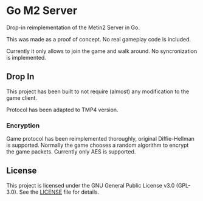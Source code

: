 # Go M2 Server

Drop-in reimplementation of the Metin2 Server in Go.

This was made as a proof of concept. No real gameplay code is included.

Currently it only allows to join the game and walk around. No syncronization is implemented.

## Drop In

This project has been built to not require (almost) any modification to the game client.

Protocol has been adapted to TMP4 version.

### Encryption
Game protocol has been reimplemented thoroughly, original Diffie-Hellman is supported.
Normally the game chooses a random algorithm to encrypt the game packets. Currently only AES is supported.

## License

This project is licensed under the GNU General Public License v3.0 (GPL-3.0). See the [LICENSE](LICENSE) file for details.
